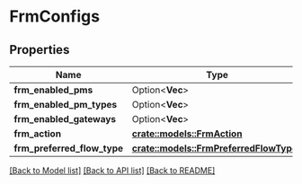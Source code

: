 # FrmConfigs

## Properties

Name | Type | Description | Notes
------------ | ------------- | ------------- | -------------
**frm_enabled_pms** | Option<**Vec<String>**> |  | [optional]
**frm_enabled_pm_types** | Option<**Vec<String>**> |  | [optional]
**frm_enabled_gateways** | Option<**Vec<String>**> |  | [optional]
**frm_action** | [**crate::models::FrmAction**](FrmAction.md) |  | 
**frm_preferred_flow_type** | [**crate::models::FrmPreferredFlowTypes**](FrmPreferredFlowTypes.md) |  | 

[[Back to Model list]](../README.md#documentation-for-models) [[Back to API list]](../README.md#documentation-for-api-endpoints) [[Back to README]](../README.md)


